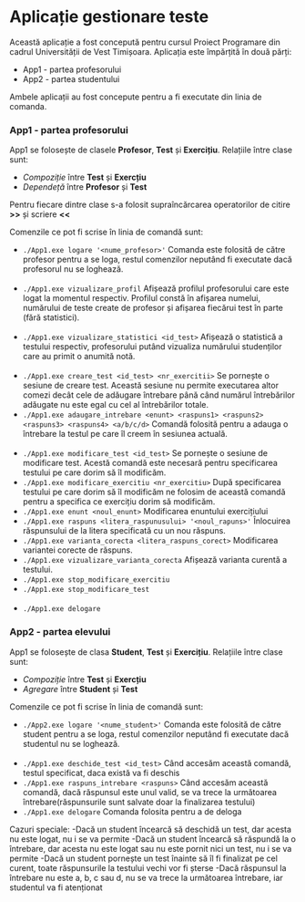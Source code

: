 # Aplicație gestionare teste 

Această aplicație a fost concepută pentru cursul Proiect Programare din cadrul Universității de Vest Timișoara. Aplicația este împărțită în două părți:

- App1 - partea profesorului 
- App2 - partea studentului 

Ambele aplicații au fost concepute pentru a fi executate din linia de comanda.

### App1 - partea profesorului 

App1 se folosește de clasele **Profesor**, **Test** și **Exercițiu**. Relațiile între clase sunt:

- *Compoziție* între **Test** și **Exercțiu**
- *Dependeță* între **Profesor** și **Test**

Pentru fiecare dintre clase s-a folosit supraîncărcarea operatorilor de citire **>>** și scriere **<<**

Comenzile ce pot fi scrise în linia de comandă sunt:

- `./App1.exe logare '<nume_profesor>'` 
    Comanda este folosită de către profesor pentru a se loga, restul comenzilor neputând fi executate dacă profesorul nu se loghează.<br><br>
- `./App1.exe vizualizare_profil`
    Afișează profilul profesorului care este logat la momentul respectiv. Profilul constă în afișarea numelui, numărului de teste create de profesor și afișarea fiecărui test în parte (fără statistici).<br><br>
- `./App1.exe vizualizare_statistici <id_test>`
    Afișează o statistică a testului respectiv, profesorului putând vizualiza numărului studenților care au primit o anumită notă. <br><br>
- `./App1.exe creare_test <id_test> <nr_exercitii>` 
    Se pornește o sesiune de creare test. Această sesiune nu permite executarea altor comezi decât cele de adăugare întrebare până când numărul întrebărilor adăugate nu este egal cu cel al întrebărilor totale.
- `./App1.exe adaugare_intrebare <enunt> <raspuns1> <raspuns2> <raspuns3> <raspuns4> <a/b/c/d>`
    Comandă folosită pentru a adauga o întrebare la testul pe care îl creem în sesiunea actuală. <br><br>
- `./App1.exe modificare_test <id_test>`
    Se pornește o sesiune de modificare test. Acestă comandă este necesară pentru specificarea testului pe care dorim să îl modificăm.
- `./App1.exe modificare_exercitiu <nr_exercitiu>` 
    După specificarea testului pe care dorim să îl modificăm ne folosim de această comandă pentru a specifica ce exercițiu dorim să modificăm.
- `./App1.exe enunt <noul_enunt>`
    Modificarea enuntului exercițiului
- `./App1.exe raspuns <litera_raspunusului> '<noul_rapuns>'`
    Înlocuirea răspunsului de la litera specificată cu un nou răspuns.
- `./App1.exe varianta_corecta <litera_raspuns_corect>`
    Modificarea variantei corecte de răspuns.
- `./App1.exe vizualizare_varianta_corecta`
    Afișează varianta curentă a testului.
- `./App1.exe stop_modificare_exercitiu`
- `./App1.exe stop_modificare_test`
<br><br>
- `./App1.exe delogare`

### App2 - partea elevului 

App1 se folosește de clasa **Student**, **Test** și **Exercițiu**. Relațiile între clase sunt:

- *Compoziție* între **Test** și **Exercțiu**
- *Agregare* între **Student** și **Test**

Comenzile ce pot fi scrise în linia de comandă sunt:

- `./App2.exe logare '<nume_student>'` 
    Comanda este folosită de către student pentru a se loga, restul comenzilor neputând fi executate dacă studentul nu se loghează.<br><br>
- `./App1.exe deschide_test <id_test>`
    Când accesăm această comandă, testul specificat, daca există va fi deschis
- `./App1.exe raspuns_intrebare <raspuns>`
    Când accesăm această comandă, dacă răspunsul este unul valid, se va trece la următoarea întrebare(răspunsurile sunt salvate doar la finalizarea testului) 
- `./App1.exe delogare`
    Comanda folosita pentru a de deloga
    
Cazuri speciale:
    -Dacă un student încearcă să deschidă un test, dar acesta nu este logat, nu i se va permite
    -Dacă un student încearcă să răspundă la o întrebare, dar acesta nu este logat sau nu este pornit nici un test, nu i se va permite
    -Dacă un student pornește un test înainte să îl fi finalizat pe cel curent, toate răspunsurile la testului vechi vor fi șterse
    -Dacă răspunsul la întrebare nu este a, b, c sau d, nu se va trece la următoarea întrebare, iar studentul va fi atenționat
